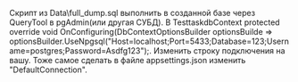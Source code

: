 Скрипт из Data\full_dump.sql выполнить в созданной базе через QueryTool в pgAdmin(или другая СУБД). В TesttaskdbContext protected override void OnConfiguring(DbContextOptionsBuilder optionsBuilde 
=> optionsBuilder.UseNpgsql("Host=localhost;Port=5433;Database=123;Username=postgres;Password=Asdfg123");. Изменить строку подключения на вашу. Тоже самое сделать в файле appsettings.json изменить "DefaultConnection".
